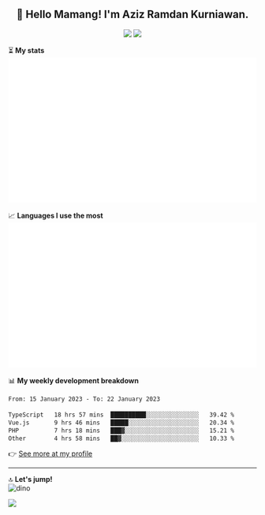 <h2 align="center">👋 Hello Mamang! I'm Aziz Ramdan Kurniawan.</h2>  
<p align="center">
  <img src="https://komarev.com/ghpvc/?username=azizramdan">
  <img src="https://wakatime.com/badge/user/90056fa0-4c31-4eca-954e-2a3ac05896f9.svg">
</p>
    
⏳ **My stats**  
![](https://raw.githubusercontent.com/azizramdan/github-stats/master/generated/overview.svg#gh-dark-mode-only)

📈 **Languages I use the most**  
![](https://raw.githubusercontent.com/azizramdan/github-stats/master/generated/languages.svg#gh-dark-mode-only)

📊 **My weekly development breakdown**
<!--START_SECTION:waka-->

```text
From: 15 January 2023 - To: 22 January 2023

TypeScript   18 hrs 57 mins  ██████████░░░░░░░░░░░░░░░   39.42 %
Vue.js       9 hrs 46 mins   █████░░░░░░░░░░░░░░░░░░░░   20.34 %
PHP          7 hrs 18 mins   ███▓░░░░░░░░░░░░░░░░░░░░░   15.21 %
Other        4 hrs 58 mins   ██▓░░░░░░░░░░░░░░░░░░░░░░   10.33 %
```

<!--END_SECTION:waka-->
👉 [See more at my profile](https://wakatime.com/@azizramdan)
***
🔝 **Let's jump!**  
![dino](https://raw.githubusercontent.com/azizramdan/azizramdan/master/dino.gif)  

![](https://hit.yhype.me/github/profile?user_id=27954794)

